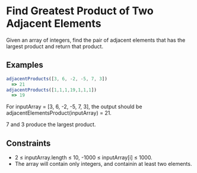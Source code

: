 # Find Greatest Product of Two Adjacent Elements

Given an array of integers, find the pair of adjacent elements that has the largest product and return that product.

## Examples

```javascript
adjacentProducts([3, 6, -2, -5, 7, 3])
  => 21
adjacentProducts([1,1,1,19,1,1,1])
  => 19
```
For inputArray = [3, 6, -2, -5, 7, 3], the output should be adjacentElementsProduct(inputArray) = 21.

7 and 3 produce the largest product.

## Constraints

- 2 ≤ inputArray.length ≤ 10, -1000 ≤ inputArray[i] ≤ 1000.
- The array will contain only integers, and containin at least two elements.
